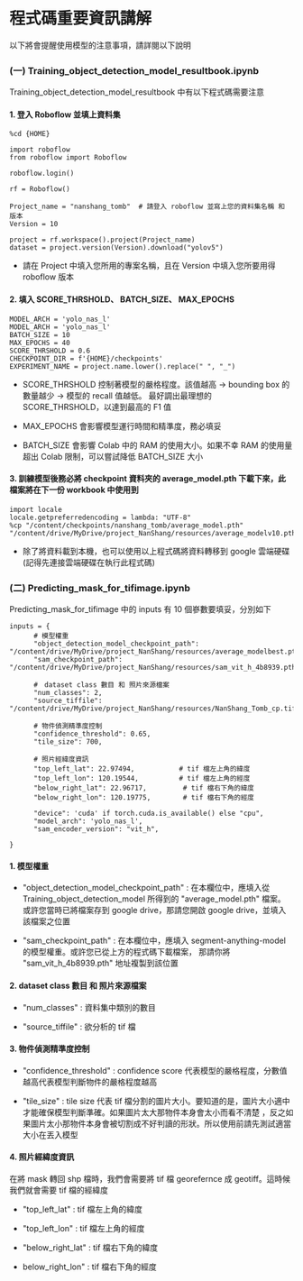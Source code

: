 # 程式碼重要資訊講解

以下將會提醒使用模型的注意事項，請詳閱以下說明
### (一) Training_object_detection_model_resultbook.ipynb
Training_object_detection_model_resultbook 中有以下程式碼需要注意

#### 1. 登入 Roboflow 並填上資料集
```{code-cell} 
%cd {HOME}

import roboflow
from roboflow import Roboflow

roboflow.login()

rf = Roboflow()

Project_name = "nanshang_tomb"  # 請登入 roboflow 並寫上您的資料集名稱 和 版本
Version = 10

project = rf.workspace().project(Project_name)
dataset = project.version(Version).download("yolov5")
```

* 請在 Project 中填入您所用的專案名稱，且在 Version 中填入您所要用得 roboflow 版本

#### 2. 填入 SCORE_THRSHOLD、 BATCH_SIZE、 MAX_EPOCHS
```{code-cell} 
MODEL_ARCH = 'yolo_nas_l'
MODEL_ARCH = 'yolo_nas_l'
BATCH_SIZE = 10
MAX_EPOCHS = 40
SCORE_THRSHOLD = 0.6
CHECKPOINT_DIR = f'{HOME}/checkpoints'
EXPERIMENT_NAME = project.name.lower().replace(" ", "_")
```
* SCORE_THRSHOLD 控制著模型的嚴格程度。該值越高 -> bounding box 的數量越少 -> 模型的 recall 值越低。 
最好調出最理想的 SCORE_THRSHOLD，以達到最高的 F1 值 

* MAX_EPOCHS 會影響模型運行時間和精準度，務必填妥

* BATCH_SIZE 會影響 Colab 中的 RAM 的使用大小。如果不幸 RAM 的使用量超出 Colab 限制，可以嘗試降低 BATCH_SIZE 大小 

#### 3. 訓練模型後務必將 checkpoint 資料夾的  average_model.pth 下載下來，此檔案將在下一份 workbook 中使用到

```{code-cell} 
import locale
locale.getpreferredencoding = lambda: "UTF-8"
%cp "/content/checkpoints/nanshang_tomb/average_model.pth" "/content/drive/MyDrive/project_NanShang/resources/average_modelv10.pth"
```
* 除了將資料載到本機，也可以使用以上程式碼將資料轉移到 google 雲端硬碟 (記得先連接雲端硬碟在執行此程式碼)

### (二) Predicting_mask_for_tifimage.ipynb
Predicting_mask_for_tifimage 中的 inputs 有 10 個嵾數要填妥，分別如下

```{code-cell} 
inputs = {
      # 模型權重
      "object_detection_model_checkpoint_path": "/content/drive/MyDrive/project_NanShang/resources/average_modelbest.pth",
      "sam_checkpoint_path": "/content/drive/MyDrive/project_NanShang/resources/sam_vit_h_4b8939.pth",

      #　dataset class 數目 和 照片來源檔案
      "num_classes": 2,
      "source_tiffile": "/content/drive/MyDrive/project_NanShang/resources/NanShang_Tomb_cp.tif",

      # 物件偵測精準度控制
      "confidence_threshold": 0.65,
      "tile_size": 700,

      # 照片經緯度資訊
      "top_left_lat": 22.97494,           # tif 檔左上角的緯度
      "top_left_lon": 120.19544,          # tif 檔左上角的經度
      "below_right_lat": 22.96717,         # tif 檔右下角的緯度
      "below_right_lon": 120.19775,        # tif 檔右下角的經度

      "device": 'cuda' if torch.cuda.is_available() else "cpu",
      "model_arch": 'yolo_nas_l',
      "sam_encoder_version": "vit_h",

}
```


#### 1. 模型權重
* "object_detection_model_checkpoint_path" : 在本欄位中，應填入從
Training_object_detection_model 所得到的 "average_model.pth" 檔案。
或許您當時已將檔案存到 google drive，那請您開啟 google drive，並填入該檔案之位置

* "sam_checkpoint_path" : 在本欄位中，應填入 segment-anything-model 的模型權重。或許您已從上方的程式碼下載檔案，
那請你將 "sam_vit_h_4b8939.pth" 地址複製到該位置

#### 2. dataset class 數目 和 照片來源檔案
* "num_classes" : 資料集中類別的數目

* "source_tiffile" : 欲分析的 tif 檔

#### 3. 物件偵測精準度控制
* "confidence_threshold" : confidence score 代表模型的嚴格程度，分數值越高代表模型判斷物件的嚴格程度越高

* "tile_size" : tile size 代表 tif 檔分割的圖片大小。要知道的是，圖片大小適中才能確保模型判斷準確。如果圖片太大那物件本身會太小而看不清楚
，反之如果圖片太小那物件本身會被切割成不好判讀的形狀。所以使用前請先測試適當大小在丟入模型

#### 4. 照片經緯度資訊
在將 mask 轉回 shp 檔時，我們會需要將 tif 檔 georefernce 成 geotiff。這時候我們就會需要 tif 檔的經緯度

* "top_left_lat" : tif 檔左上角的緯度

* "top_left_lon" : tif 檔左上角的經度

* "below_right_lat" : tif 檔右下角的緯度

* below_right_lon" : tif 檔右下角的經度



